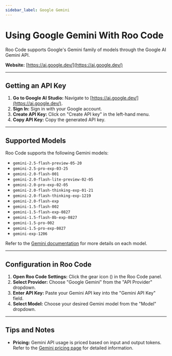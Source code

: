 ```yaml
---
sidebar_label: Google Gemini
---
```


# Using Google Gemini With Roo Code

Roo Code supports Google's Gemini family of models through the Google AI Gemini API.

**Website:** [https://ai.google.dev/](https://ai.google.dev/)

---

## Getting an API Key

1.  **Go to Google AI Studio:** Navigate to [https://ai.google.dev/](https://ai.google.dev/).
2.  **Sign In:** Sign in with your Google account.
3.  **Create API Key:** Click on "Create API key" in the left-hand menu.
4.  **Copy API Key:** Copy the generated API key.

---

## Supported Models

Roo Code supports the following Gemini models:

* `gemini-2.5-flash-preview-05-20`
* `gemini-2.5-pro-exp-03-25`
* `gemini-2.0-flash-001`
* `gemini-2.0-flash-lite-preview-02-05`
* `gemini-2.0-pro-exp-02-05`
* `gemini-2.0-flash-thinking-exp-01-21`
* `gemini-2.0-flash-thinking-exp-1219`
* `gemini-2.0-flash-exp`
* `gemini-1.5-flash-002`
* `gemini-1.5-flash-exp-0827`
* `gemini-1.5-flash-8b-exp-0827`
* `gemini-1.5-pro-002`
* `gemini-1.5-pro-exp-0827`
* `gemini-exp-1206`

Refer to the [Gemini documentation](https://ai.google.dev/models/gemini) for more details on each model.

---

## Configuration in Roo Code

1.  **Open Roo Code Settings:** Click the gear icon (<Codicon name="gear" />) in the Roo Code panel.
2.  **Select Provider:** Choose "Google Gemini" from the "API Provider" dropdown.
3.  **Enter API Key:** Paste your Gemini API key into the "Gemini API Key" field.
4.  **Select Model:** Choose your desired Gemini model from the "Model" dropdown.

---

## Tips and Notes

*   **Pricing:**  Gemini API usage is priced based on input and output tokens. Refer to the [Gemini pricing page](https://ai.google.dev/pricing) for detailed information.
